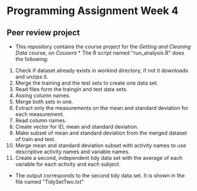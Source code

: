 # **Programming Assignment Week 4** 
## Peer review project 
* This repository contains the course project for the _Getting and Cleaning Data_ course, on _Cousera_ *
The R script named "run_analysis.R" does the following:
1. Check if dataset already exists in workind directory, if not it downloads and unzips it.
2. Merge the training and the test sets to create one data set.
  1. Read files form the traingin and test data sets.
  2. Assing column names.
  3. Merge both sets in one.
3. Extract only the measurements on the mean and standard deviation for each measurement.
  1. Read column names.
  2. Create vector for ID, mean and standard deviation.
  3. Make subset of mean and standard deviation from the merged dataset of train and test. 
4. Merge mean and standard deviation subset with activity names to use descriptive activity names and variable names. 
5. Create a second, independent tidy data set with the average of each variable for each activity and each subject.
* The output corresponds to the second tidy data set. It is shown in the file named "TidySetTwo.txt"

